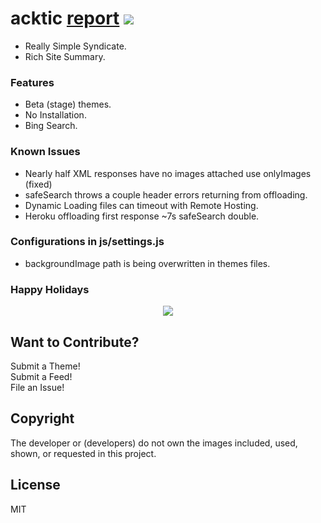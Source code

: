 # acktic <a href='https://gtmetrix.com/reports/acktic.github.io/ZKQjuDMS/' target='_blank'>report</a> <img src='https://img.shields.io/github/license/acktic/acktic.github.io?style=social'>

  - Really Simple Syndicate.
  - Rich Site Summary.

### Features

* Beta (stage) themes.
* No Installation.
* Bing Search.

### Known Issues

* Nearly half XML responses have no images attached use onlyImages (fixed)
* safeSearch throws a couple header errors returning from offloading.
* Dynamic Loading files can timeout with Remote Hosting.
* Heroku offloading first response ~7s safeSearch double.

### Configurations in js/settings.js

* backgroundImage path is being overwritten in themes files.

### Happy Holidays

<p align='center'><img src='screenshots/Preview.gif'></p>


Want to Contribute?
----

Submit a Theme!<br>
Submit a Feed!<br>
File an Issue!<br>

Copyright
----

The developer or (developers) do not own the images included, used, shown, or requested in this project.

License
----

MIT
